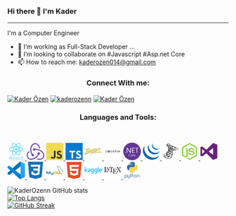 ### Hi there 👋 I'm Kader
<hr/>

I'm a Computer Engineer

- 🔭  I’m working as Full-Stack Developer ...
- 👯 I’m looking to collaborate on #Javascript #Asp.net Core
- 📫  How to reach me:   kaderozen014@gmail.com

<h3 align="center">Connect With me:</h3>


<a href="https://www.linkedin.com/in/kader%C3%B6zen/" rel="nofollow">   <img align="center" src="https://raw.githubusercontent.com/rahuldkjain/github-profile-readme-generator/master/src/images/icons/Social/linked-in-alt.svg" alt="Kader Özen" height="30" width="40" style="max-width: 100%;"></a> <a href="https://dev.to/kaderozenn" rel="nofollow">   <img align="center" src="https://camo.githubusercontent.com/9b13cf00d4d07dcfee53663f62019ef576b7224822fe81dd4be7f94885db5496/68747470733a2f2f63646e2e6a7364656c6976722e6e65742f6e706d2f73696d706c652d69636f6e7340332e302e312f69636f6e732f6465762d646f742d746f2e737667" alt="kaderozenn" height="30" width="40" data-canonical-src="https://cdn.jsdelivr.net/npm/simple-icons@3.0.1/icons/dev-dot-to.svg" style="max-width: 100%;"></a> <a href="https://www.kaggle.com/kaderzen" rel="nofollow">   <img align="center" src="https://cdn.iconscout.com/icon/free/png-256/kaggle-3521526-2945029.png" alt="Kader Özen" height="30" width="40" style="max-width: 100%;"></a>
</br>



<h3 align="center">Languages and Tools:</h3>
</br>

<a href="https://reactjs.org/" rel="nofollow"> <img src="https://raw.githubusercontent.com/devicons/devicon/master/icons/react/react-original-wordmark.svg" alt="react" width="40" height="40" style="max-width: 100%;"> </a> <a href="https://redux.js.org" rel="nofollow"> <img src="https://raw.githubusercontent.com/devicons/devicon/master/icons/redux/redux-original.svg" alt="redux" width="40" height="40" style="max-width: 100%;"> </a> <a href="https://developer.mozilla.org/en-US/docs/Web/JavaScript" rel="nofollow"> <img src="https://raw.githubusercontent.com/devicons/devicon/master/icons/javascript/javascript-original.svg" alt="javascript" width="40" height="40" style="max-width: 100%;"> </a> <a href="https://www.typescriptlang.org/" rel="nofollow"> <img src="https://raw.githubusercontent.com/devicons/devicon/master/icons/typescript/typescript-original.svg" alt="typescript" width="40" height="40" style="max-width: 100%;"> </a> <a href="https://babeljs.io/" rel="nofollow"> <img src="https://github.com/devicons/devicon/blob/master/icons/babel/babel-original.svg" alt="babel" width="40" height="40" style="max-width: 100%;"> </a>
<a href="https://codepen.io/Kaderozen" rel="nofollow"> <img src="https://github.com/devicons/devicon/blob/master/icons/codepen/codepen-original-wordmark.svg" alt="codepen" width="40" height="40" style="max-width: 100%;"> </a> <a href="https://dotnet.microsoft.com/download" rel="nofollow"> <img src="https://github.com/devicons/devicon/blob/master/icons/dotnetcore/dotnetcore-original.svg" alt="codepen" width="40" height="40" style="max-width: 100%;"> </a> <a href="https://jquery.com/" rel="nofollow"> <img src="https://github.com/devicons/devicon/blob/master/icons/jquery/jquery-original.svg" alt="jquery" width="40" height="40" style="max-width: 100%;"> </a>  <a href="https://www.microsoft.com/en-us/sql-server/sql-server-2019" rel="nofollow"> <img src="https://github.com/devicons/devicon/blob/master/icons/microsoftsqlserver/microsoftsqlserver-plain.svg" alt="sqlserver" width="40" height="40" style="max-width: 100%;"> </a>  <a href="https://nodejs.org/en/" rel="nofollow"> <img src="https://github.com/devicons/devicon/blob/master/icons/nodejs/nodejs-original.svg" alt="nodejs" width="40" height="40" style="max-width: 100%;"> </a>  <a href="https://visualstudio.microsoft.com/tr/" rel="nofollow"> <img src="https://github.com/devicons/devicon/blob/master/icons/visualstudio/visualstudio-plain.svg" alt="visualstudio" width="40" height="40" style="max-width: 100%;"> </a> <a href="https://code.visualstudio.com/" rel="nofollow"> <img src="https://github.com/devicons/devicon/blob/master/icons/vscode/vscode-original.svg" alt="vscode" width="40" height="40" style="max-width: 100%;"> </a>
<a href="https://www.css3.com/" rel="nofollow"> <img src="https://github.com/devicons/devicon/blob/master/icons/css3/css3-plain.svg" alt="css3" width="40" height="40" style="max-width: 100%;"> </a> <a href="https://www.mysql.com/" rel="nofollow"> <img src="https://github.com/devicons/devicon/blob/master/icons/mysql/mysql-original-wordmark.svg" alt="mysql" width="40" height="40" style="max-width: 100%;"> </a>
<a href="https://html5.org/" rel="nofollow"> <img src="https://github.com/devicons/devicon/blob/master/icons/html5/html5-plain.svg" alt="html5" width="40" height="40" style="max-width: 100%;"> </a> <a href="https://www.kaggle.com/" rel="nofollow"> <img src="https://github.com/devicons/devicon/blob/master/icons/kaggle/kaggle-original-wordmark.svg" alt="kaggle" width="40" height="40" style="max-width: 100%;"> </a> <a href="https://www.latex-project.org/" rel="nofollow"> <img src="https://github.com/devicons/devicon/blob/master/icons/latex/latex-original.svg" alt="latex" width="40" height="40" style="max-width: 100%;"> </a>
<a href="https://www.python.org/" rel="nofollow"> <img src="https://github.com/devicons/devicon/blob/master/icons/python/python-original-wordmark.svg" alt="pyhton" width="40" height="40" style="max-width: 100%;"> </a>







![KaderOzenn GitHub stats](https://github-readme-stats.vercel.app/api?username=KaderOzenn&show_icons=true&theme=radical)
</br>
[![Top Langs](https://github-readme-stats.vercel.app/api/top-langs/?username=KaderOzenn&layout=compact)](https://github.com/KaderOzenn/github-readme-stats)
</br>
[![GitHub Streak](https://streak-stats.demolab.com/?user=KaderOzenn)](https://git.io/streak-stats)
  
  


